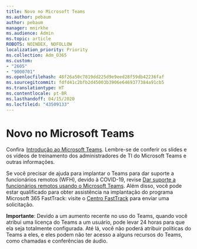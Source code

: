 ```yaml
---
title: Novo no Microsoft Teams
ms.author: pebaum
author: pebaum
manager: mnirkhe
ms.audience: Admin
ms.topic: article
ROBOTS: NOINDEX, NOFOLLOW
localization_priority: Priority
ms.collection: Adm_O365
ms.custom:
- "2605"
- "9000701"
ms.openlocfilehash: 48f26a50c7819dd225d9e9eed28f59db42236faf
ms.sourcegitcommit: fdfd41c2bfb2d45003b3906e6469377384a91cb5
ms.translationtype: HT
ms.contentlocale: pt-BR
ms.lasthandoff: 04/15/2020
ms.locfileid: "43509133"
---
```

# <a name="new-to-microsoft-teams"></a>Novo no Microsoft Teams

Confira  [Introdução ao Microsoft Teams](https://docs.microsoft.com/microsoftteams/get-started-with-teams-quick-start). Lembre-se de conferir os slides e os vídeos de treinamento dos administradores de TI do Microsoft Teams e outras informações.

Se você precisar de ajuda para implantar o Teams para dar suporte a funcionários remotos (WFH), devido à COVID-19, revise [Dar suporte a funcionários remotos usando o Microsoft Teams](https://docs.microsoft.com/microsoftteams/support-remote-work-with-teams). Além disso, você pode estar qualificado para obter assistência na implantação do programa Microsoft 365 FastTrack: visite o [Centro FastTrack](https://www.microsoft.com/fasttrack) para enviar uma solicitação.

**Importante**: Devido a um aumento recente no uso do Teams, quando você atribui uma licença do Teams a um usuário, pode levar 24 horas para que ela seja totalmente configurada. Até lá, você não poderá atribuir políticas do Teams a eles, e eles podem não ter acesso a alguns recursos do Teams, como chamadas e conferências de áudio.
